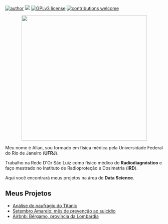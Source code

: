 [![author](https://img.shields.io/badge/author-Allan-red.svg)](https://www.linkedin.com/in/allan-h-rocha/) [![](https://img.shields.io/badge/python-3.7+-blue.svg)](https://www.python.org/downloads/release/python-365/) [![GPLv3 license](https://img.shields.io/badge/License-GPLv3-blue.svg)](http://perso.crans.org/besson/LICENSE.html) [![contributions welcome](https://img.shields.io/badge/contributions-welcome-brightgreen.svg?style=flat)](https://github.com/AllanRocha28/Data-Science)

<p align="center">
  <img src="https://img.freepik.com/fotos-gratis/fundo-abstrato-com-design-baixo-poli_1048-8478.jpg?w=740&t=st=1647891468~exp=1647892068~hmac=63343ae9bb8eeead67049989b88e6abff35dccc246c69b64eeb8501413f9391e"height=400px >
</p>

Meu nome é Allan, sou formado em física médica pela Universidade Federal do Rio de Janeiro (**UFRJ**).

Trabalho na Rede D'Or São Luiz como físico médico do **Radiodiagnóstico** e faço mestrado no Instituto de Radioproteção e Dosimetria (**IRD**).

Aqui você encontrará meus projetos na área de **Data Science**.

## Meus Projetos

* [Análise do naufrágio do Titanic](https://corta.link/9sDdA)
* [Setembro Amarelo: mês de prevenção ao suicídio](https://github.com/AllanRocha28/Data-Science/blob/main/Setembro_Amarelo_an%C3%A1lise_do_Brasil_e_do_mundo.ipynb)
* [Airbnb: Bérgamo, província da Lombardia](https://github.com/AllanRocha28/Data-Science/blob/main/Airbnb_B%C3%A9rgamo.ipynb)
